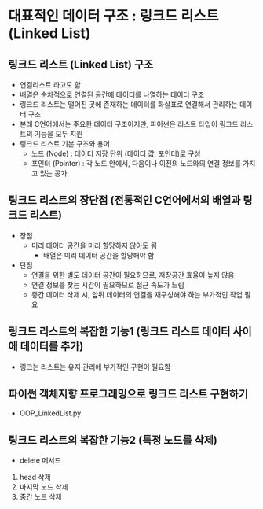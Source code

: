# 대표적인 데이터 구조 : 링크드 리스트(Linked List)
## 링크드 리스트 (Linked List) 구조
- 연결리스트 라고도 함
- 배열은 순차적으로 연결된 공간에 데이터를 나열하는 데이터 구조
- 링크드 리스트는 떨어진 곳에 존재하는 데이터를 화살표로 연결해서 관리하는 데이터 구조
- 본래 C언어에서는 주요한 데이터 구조이지만, 파이썬은 리스트 타입이 링크드 리스트의 기능을 모두 지원
- 링크드 리스트 기본 구조와 용어
    - 노드 (Node) : 데이터 저장 단위 (데이터 값, 포인터)로 구성
    - 포인터 (Pointer) : 각 노드 안에서, 다음이나 이전의 노드와의 연결 정보를 가지고 있는 공가

## 링크드 리스트의 장단점 (전통적인 C언어에서의 배열과 링크드 리스트)
- 장점
    - 미리 데이터 공간을 미리 할당하지 않아도 됨
        - 배열은 미리 데이터 공간을 할당해야 함
- 단점
    - 연결을 위한 별도 데이터 공간이 필요하므로, 저장공간 효율이 높지 않음
    - 연결 정보를 찾는 시간이 필요하므로 접근 속도가 느림
    - 중간 데이터 삭제 시, 앞뒤 데이터의 연결을 재구성해야 하는 부가적인 작업 필요

## 링크드 리스트의 복잡한 기능1 (링크드 리스트 데이터 사이에 데이터를 추가)
- 링크는 리스트는 유지 관리에 부가적인 구현이 필요함

## 파이썬 객체지향 프로그래밍으로 링크드 리스트 구현하기
- OOP_LinkedList.py

## 링크드 리스트의 복잡한 기능2 (특정 노드를 삭제)
- delete 메서드
1. head 삭제
2. 마지막 노드 삭제
3. 중간 노드 삭제